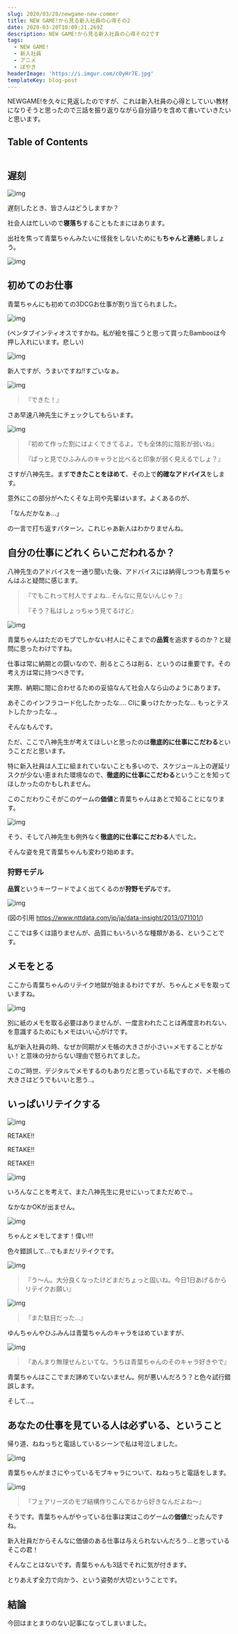```yaml
---
slug: 2020/03/20/newgame-new-commer
title: NEW GAME!から見る新入社員の心得その2
date: 2020-03-20T10:09:21.269Z
description: NEW GAME!から見る新入社員の心得その2です
tags:
  - NEW GAME!
  - 新入社員
  - アニメ
  - ぼやき
headerImage: 'https://i.imgur.com/cOyHr7E.jpg'
templateKey: blog-post
---
```

NEWGAME!を久々に見返したのですが、これは新入社員の心得としていい教材になりそうと思ったので三話を振り返りながら自分語りを含めて書いていきたいと思います。

## Table of Contents

```toc

```

## 遅刻

![img](https://i.imgur.com/YxvQypZ.jpg)

遅刻したとき、皆さんはどうしますか？

社会人は忙しいので**寝落ち**することもたまにはあります。

出社を焦って青葉ちゃんみたいに怪我をしないためにも**ちゃんと連絡**しましょう。

![img](https://i.imgur.com/godYW3c.jpg)

## 初めてのお仕事

青葉ちゃんにも初めての3DCGお仕事が割り当てられました。

![img](https://i.imgur.com/pqIyE0q.jpg)

(ペンタブインティオスですかね。私が絵を描こうと思って買ったBambooは今押し入れにいます。悲しい)

![img](https://i.imgur.com/JBOe4N9.jpg)

新人ですが、うまいですね!!すごいなぁ。

![img](https://i.imgur.com/vjyBYVO.jpg)

> 『できた！』

さあ早速八神先生にチェックしてもらいます。

![img](https://i.imgur.com/AMuMqB2.jpg)

> 『初めて作った割にはよくできてるよ。でも全体的に陰影が弱いね』
> 
> 『ぱっと見でひふみんのキャラと比べると印象が弱く見えるでしょ？』

さすが八神先生。まず**できたことをほめて**、その上で**的確なアドバイス**をします。

意外にこの部分がへたくそな上司や先輩はいます。よくあるのが、

「なんだかなぁ...」

の一言で打ち返すパターン。これじゃあ新人はわかりませんね。

## 自分の仕事にどれくらいこだわれるか？

八神先生のアドバイスを一通り聞いた後、アドバイスには納得しつつも青葉ちゃんはふと疑問に感じます。

> 『でもこれって村人ですよね…そんなに見ないんじゃ？』
> 
> 『そう？私はしょっちゅう見てるけど』

![img](https://i.imgur.com/aCIY1xt.jpg)

青葉ちゃんはただのモブでしかない村人にそこまでの**品質**を追求するのか？と疑問に思ったわけですね。

仕事は常に納期との闘いなので、削るところは削る、というのは重要です。その考え方は常に持つべきです。

実際、納期に間に合わせるための妥協なんて社会人なら山のようにあります。

あそこのインフラコード化したかったな.... CIに乗っけたかったな... もっとテストしたかったな..。

そんなもんです。

ただ、ここで八神先生が考えてほしいと思ったのは**徹底的に仕事にこだわる**ということだと思います。

特に新入社員は人工に組まれていないことも多いので、スケジュール上の遅延リスクが少ない恵まれた環境なので、**徹底的に仕事にこだわる**ということを知ってほしかったのかもしれません。

このこだわりこそがこのゲームの**価値**と青葉ちゃんはあとで知ることになります。

![img](https://i.imgur.com/Ds3qVsA.jpg)

そう、そして八神先生も例外なく**徹底的に仕事にこだわる**人でした。

そんな姿を見て青葉ちゃんも変わり始めます。

### 狩野モデル

**品質**というキーワードでよく出てくるのが**狩野モデル**です。

![img](https://i.imgur.com/yKcgE6X.png, "図の引用 https://www.nttdata.com/jp/ja/data-insight/2013/071101/")
     
(図の引用 https://www.nttdata.com/jp/ja/data-insight/2013/071101/)

ここでは多くは語りませんが、品質にもいろいろな種類がある、ということです。

## メモをとる

ここから青葉ちゃんのリテイク地獄が始まるわけですが、ちゃんとメモを取っていますね。

![img](https://i.imgur.com/lelDYw3.jpg)

別に紙のメモを取る必要はありませんが、一度言われたことは再度言われない、を意識するためにもメモはいい心がけです。

私が新入社員の時、なぜか同期がメモ帳の大きさが小さい=メモすることがない！と意味の分からない理由で怒られてました。

このご時世、デジタルでメモするのもありだと思っている私ですので、メモ帳の大きさはどうでもいいと思う..。

## いっぱいリテイクする

![img](https://i.imgur.com/AvSZ5VT.jpg)

RETAKE!!

RETAKE!!

RETAKE!!

![img](https://i.imgur.com/dzWKyx0.jpg)

いろんなことを考えて、また八神先生に見せにいってまただめで..。

なかなかOKが出ません。

![img](https://i.imgur.com/XG4XdT3.jpg)

ちゃんとメモしてます！偉い!!!

色々錯誤して...でもまだリテイクです。

![img](https://i.imgur.com/uUwUFBo.jpg)

> 『う～ん。大分良くなったけどまだちょっと固いね。今日1日あげるからリテイクお願い』

![img](https://i.imgur.com/jqsoNn7.jpg)

> 『また駄目だった…』

ゆんちゃんやひふみんは青葉ちゃんのキャラをほめていますが、

![img](https://i.imgur.com/TRwpkSb.jpg)

> 『あんまり無理せんといてな。うちは青葉ちゃんのそのキャラ好きやで』

青葉ちゃんはここでまだ諦めていないません。何が悪いんだろう？と色々試行錯誤します。

そして...。

## あなたの仕事を見ている人は必ずいる、ということ

帰り道、ねねっちと電話しているシーンで私は号泣しました。

![img](https://i.imgur.com/d0WmtRl.jpg)

青葉ちゃんがまさにやっているモブキャラについて、ねねっちと電話をします。

![img](https://i.imgur.com/cOyHr7E.jpg)

>『フェアリーズのモブ結構作りこんでるから好きなんだよね～』

そうです。青葉ちゃんがやっている仕事は実はこのゲームの**価値**だったんですね。

新入社員だからそんなに価値のある仕事は与えられないんだろう...と思っているそこの君！

そんなことはないです。青葉ちゃんも3話でそれに気が付きます。

とりあえず全力で向かう、という姿勢が大切ということです。

## 結論

今回はまとまりのない記事になってしまいました。
